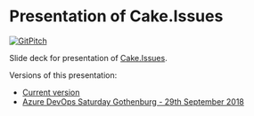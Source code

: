 # Presentation of Cake.Issues

[![GitPitch](https://gitpitch.com/assets/badge.svg)](https://gitpitch.com/pascalberger/Cake.Issues-Presentation)

Slide deck for presentation of [Cake.Issues](https://cake-contrib.github.io/Cake.Issues.Website).

Versions of this presentation:

* [Current version](https://gitpitch.com/pascalberger/Cake.Issues-Presentation)
* [Azure DevOps Saturday Gothenburg - 29th September 2018](https://gitpitch.com/pascalberger/Cake.Issues-Presentation/20180929-azure-devops-saturday-gothenburg)
